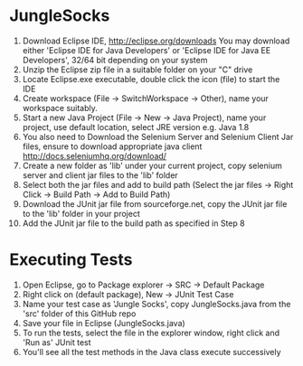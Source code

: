 # JungleSocks

1. Download Eclipse IDE, http://eclipse.org/downloads
   You may download either 'Eclipse IDE for Java Developers' or 'Eclipse IDE for Java EE Developers', 32/64 bit depending on your system
2. Unzip the Eclipse zip file in a suitable folder on your "C" drive
3. Locate Eclipse.exe executable, double click the icon (file) to start the IDE
4. Create workspace (File -> SwitchWorkspace -> Other), name your workspace suitably.
5. Start a new Java Project (File -> New -> Java Project), name your project, use default location, select JRE version e.g. Java 1.8
6. You also need to Download the Selenium Server and Selenium Client Jar files, ensure to download appropriate java client
   http://docs.seleniumhq.org/download/
7. Create a new folder as 'lib' under your current project, copy selenium server and client jar files to the 'lib' folder
8. Select both the jar files and add to build path (Select the jar files -> Right Click -> Build Path -> Add to Build Path)
9. Download the JUnit jar file from sourceforge.net, copy the JUnit jar file to the 'lib' folder in your project
10. Add the JUnit jar file to the build path as specified in Step 8

# Executing Tests
1. Open Eclipse, go to Package explorer -> SRC -> Default Package
2. Right click on (default package), New -> JUnit Test Case
3. Name your test case as 'Jungle Socks', copy JungleSocks.java from the 'src' folder of this GitHub repo
4. Save your file in Eclipse (JungleSocks.java)
5. To run the tests, select the file in the explorer window, right click and 'Run as' JUnit test
6. You'll see all the test methods in the Java class execute successively



